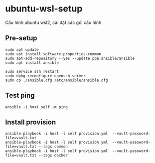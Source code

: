 # ubuntu-wsl-setup

Cấu hình ubuntu wsl2, cài đặt các gói cấu hình

## Pre-setup

    sudo apt update
    sudo apt install software-properties-common
    sudo apt-add-repository --yes --update ppa:ansible/ansible
    sudo apt install ansible

    sudo service ssh restart
    sudo dpkg-reconfigure openssh-server
    sudo cp ./ansible.cfg /etc/ansible/ansible.cfg

## Test ping

    ansible -i host self -m ping

## Install provision

    ansible-playbook -i host -l self provision.yml  --vault-password-file=vault.txt
    ansible-playbook -i host -l self provision.yml  --vault-password-file=vault.txt --tags common
    ansible-playbook -i host -l self provision.yml  --vault-password-file=vault.txt --tags docker
